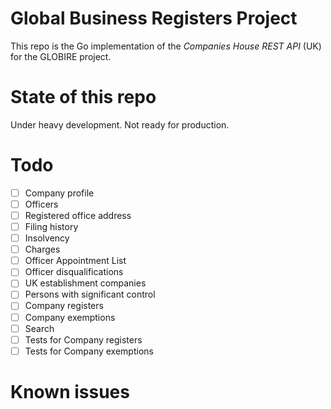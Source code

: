 # Global Business Registers Project
This repo is the Go implementation of the *Companies House REST API* (UK) for the GLOBIRE project.

# State of this repo
Under heavy development. Not ready for production.

# Todo

- [ ] Company profile
- [ ] Officers
- [ ] Registered office address
- [ ] Filing history
- [ ] Insolvency
- [ ] Charges
- [ ] Officer Appointment List
- [ ] Officer disqualifications
- [ ] UK establishment companies
- [ ] Persons with significant control
- [ ] Company registers
- [ ] Company exemptions
- [ ] Search
- [ ] Tests for Company registers
- [ ] Tests for Company exemptions

# Known issues